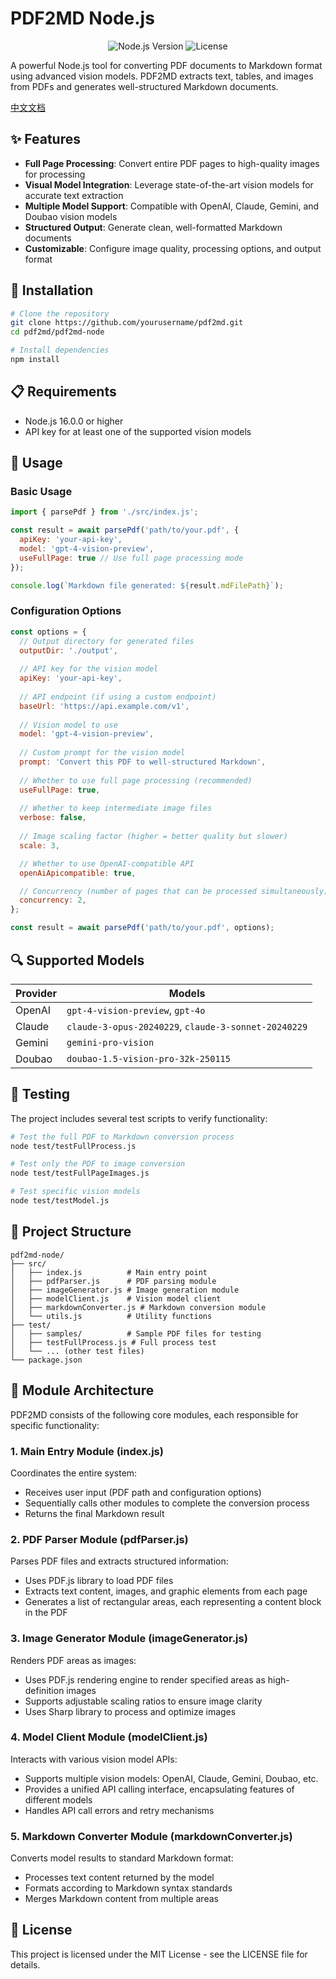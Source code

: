 # PDF2MD Node.js

<p align="center">
  <img src="https://img.shields.io/badge/node-%3E%3D%2016.0.0-brightgreen" alt="Node.js Version">
  <img src="https://img.shields.io/badge/license-MIT-blue" alt="License">
</p>

A powerful Node.js tool for converting PDF documents to Markdown format using advanced vision models. PDF2MD extracts text, tables, and images from PDFs and generates well-structured Markdown documents.

[中文文档](README.zh-CN.md)

## ✨ Features

- **Full Page Processing**: Convert entire PDF pages to high-quality images for processing
- **Visual Model Integration**: Leverage state-of-the-art vision models for accurate text extraction
- **Multiple Model Support**: Compatible with OpenAI, Claude, Gemini, and Doubao vision models
- **Structured Output**: Generate clean, well-formatted Markdown documents
- **Customizable**: Configure image quality, processing options, and output format

## 🚀 Installation

```bash
# Clone the repository
git clone https://github.com/yourusername/pdf2md.git
cd pdf2md/pdf2md-node

# Install dependencies
npm install
```

## 📋 Requirements

- Node.js 16.0.0 or higher
- API key for at least one of the supported vision models

## 🔧 Usage

### Basic Usage

```javascript
import { parsePdf } from './src/index.js';

const result = await parsePdf('path/to/your.pdf', {
  apiKey: 'your-api-key',
  model: 'gpt-4-vision-preview',
  useFullPage: true // Use full page processing mode
});

console.log(`Markdown file generated: ${result.mdFilePath}`);
```

### Configuration Options

```javascript
const options = {
  // Output directory for generated files
  outputDir: './output',
  
  // API key for the vision model
  apiKey: 'your-api-key',
  
  // API endpoint (if using a custom endpoint)
  baseUrl: 'https://api.example.com/v1',
  
  // Vision model to use
  model: 'gpt-4-vision-preview',
  
  // Custom prompt for the vision model
  prompt: 'Convert this PDF to well-structured Markdown',
  
  // Whether to use full page processing (recommended)
  useFullPage: true,
  
  // Whether to keep intermediate image files
  verbose: false,
  
  // Image scaling factor (higher = better quality but slower)
  scale: 3,

  // Whether to use OpenAI-compatible API
  openAiApicompatible: true,

  // Concurrency (number of pages that can be processed simultaneously)
  concurrency: 2,
};

const result = await parsePdf('path/to/your.pdf', options);
```

## 🔍 Supported Models

| Provider | Models |
|----------|--------|
| OpenAI   | `gpt-4-vision-preview`, `gpt-4o` |
| Claude   | `claude-3-opus-20240229`, `claude-3-sonnet-20240229` |
| Gemini   | `gemini-pro-vision` |
| Doubao   | `doubao-1.5-vision-pro-32k-250115` |

## 🧪 Testing

The project includes several test scripts to verify functionality:

```bash
# Test the full PDF to Markdown conversion process
node test/testFullProcess.js

# Test only the PDF to image conversion
node test/testFullPageImages.js

# Test specific vision models
node test/testModel.js
```

## 📁 Project Structure

```
pdf2md-node/
├── src/
│   ├── index.js          # Main entry point
│   ├── pdfParser.js      # PDF parsing module
│   ├── imageGenerator.js # Image generation module
│   ├── modelClient.js    # Vision model client
│   ├── markdownConverter.js # Markdown conversion module
│   └── utils.js          # Utility functions
├── test/
│   ├── samples/          # Sample PDF files for testing
│   ├── testFullProcess.js # Full process test
│   └── ... (other test files)
└── package.json
```

## 🔄 Module Architecture

PDF2MD consists of the following core modules, each responsible for specific functionality:

### 1. Main Entry Module (index.js)

Coordinates the entire system:
- Receives user input (PDF path and configuration options)
- Sequentially calls other modules to complete the conversion process
- Returns the final Markdown result

### 2. PDF Parser Module (pdfParser.js)

Parses PDF files and extracts structured information:
- Uses PDF.js library to load PDF files
- Extracts text content, images, and graphic elements from each page
- Generates a list of rectangular areas, each representing a content block in the PDF

### 3. Image Generator Module (imageGenerator.js)

Renders PDF areas as images:
- Uses PDF.js rendering engine to render specified areas as high-definition images
- Supports adjustable scaling ratios to ensure image clarity
- Uses Sharp library to process and optimize images

### 4. Model Client Module (modelClient.js)

Interacts with various vision model APIs:
- Supports multiple vision models: OpenAI, Claude, Gemini, Doubao, etc.
- Provides a unified API calling interface, encapsulating features of different models
- Handles API call errors and retry mechanisms

### 5. Markdown Converter Module (markdownConverter.js)

Converts model results to standard Markdown format:
- Processes text content returned by the model
- Formats according to Markdown syntax standards
- Merges Markdown content from multiple areas

## 📄 License

This project is licensed under the MIT License - see the LICENSE file for details.
